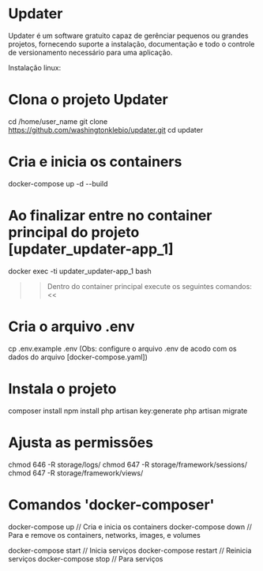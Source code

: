 # Updater

Updater é um software gratuito capaz de gerênciar pequenos ou grandes projetos, fornecendo 
suporte a instalação, documentação e todo o controle de versionamento necessário para uma 
aplicação.

Instalação linux:

# Clona o projeto Updater
cd /home/user_name
git clone https://github.com/washingtonklebio/updater.git
cd updater

# Cria e inicia os containers
docker-compose up -d --build

# Ao finalizar entre no container principal do projeto [updater_updater-app_1]
docker exec -ti updater_updater-app_1 bash

>> Dentro do container principal execute os seguintes comandos: <<

# Cria o arquivo .env
cp .env.example .env
(Obs: configure o arquivo .env de acodo com os dados do arquivo [docker-compose.yaml])

# Instala o projeto
composer install
npm install
php artisan key:generate
php artisan migrate

# Ajusta as permissões
chmod 646 -R storage/logs/
chmod 647 -R storage/framework/sessions/
chmod 647 -R storage/framework/views/

# Comandos 'docker-composer'
docker-compose up          // Cria e inicia os containers
docker-compose down        // Para e remove os containers, networks, images, e volumes

docker-compose start       // Inicia serviços
docker-compose restart     // Reinicia serviços
docker-compose stop        // Para serviços
